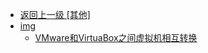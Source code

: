- [返回上一级 [其他]](后端/其他/)
- [img](后端/其他/img/)
  - [VMware和VirtuaBox之间虚拟机相互转换](后端/其他/img/VMware和VirtuaBox之间虚拟机相互转换/)
